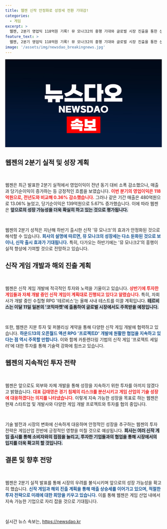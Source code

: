 ```yaml
---
title: 웹젠 신작 안정화로 성장세 전환 기대감!
categories:
  - 게임
excerpt: >
  웹젠, 2분기 영업익 118억원 기록! 뮤 모나크2의 흥행 기대와 글로벌 시장 진출을 통한 신작 게임 개발 상황을 공개하며, 지속 성장 전략에 박차를 가한다. 이달 일본 코믹마켓에서 테르비스를 선보이는데, 성공적인 반응이 예상된다!
feature_text: >
  웹젠, 2분기 영업익 118억원 기록! 뮤 모나크2의 흥행 기대와 글로벌 시장 진출을 통한 신작 게임 개발 상황을 공개하며, 지속 성장 전략에 박차를 가한다. 이달 일본 코믹마켓에서 테르비스를 선보이는데, 성공적인 반응이 예상된다!
image: '/assets/img/newsdao_breakingnews.jpg'
---
```


<p><img src="/assets/img/newsdao_breakingnews.jpg" alt="ontimetimes 속보" /></p>

<h2 data-ke-size="size26">웹젠의 2분기 실적 및 성장 계획</h2>

<p data-ke-size="size16">&nbsp;</p>

<p>웹젠은 최근 발표한 2분기 실적에서 영업이익이 전년 동기 대비 소폭 감소했으나, 매출과 당기순이익이 증가하는 등 긍정적인 흐름을 보였습니다. <b><span style="color: #ee2323;">이번 분기의 영업이익은 118억원으로, 전년도와 비교해 0.36% 감소했습니다.</span></b> 그러나 같은 기간 매출은 480억원으로 13.06% 늘었고, 당기순이익은 139억원으로 5.67% 증가했습니다. 이에 따라 웹젠은 <b><span style="background-color: #21538527;">앞으로의 성장 가능성을 더욱 확실히 하고 있는 것으로 평가됩니다.</span></b></p>

<p data-ke-size="size16">&nbsp;</p>

<p>웹젠의 2분기 성적은 지난해 하반기 출시한 신작 '뮤 모나크'의 효과가 안정화된 것으로 해석할 수 있습니다. <b><span style="color: #1a5490;">회사의 설명에 따르면, 뮤 모나크의 성장세는 다소 둔화된 것으로 보이나, 신작 출시 효과가 기대됩니다.</span></b> 특히, 다가오는 하반기에는 '뮤 모나크2'의 흥행이 실적 향상에 기여할 것으로 전망하고 있습니다. </p>

<h2 data-ke-size="size26">신작 게임 개발과 해외 진출 계획</h2>

<p data-ke-size="size16">&nbsp;</p>

<p>웹젠은 신작 게임 개발에 적극적인 투자와 노력을 기울이고 있습니다. <b><span style="color: #ee2323;">상반기에 투자한 게임들과 자체 개발 중인 신작 게임이 계획대로 진행되고 있다고 알렸습니다.</span></b> 특히, 자회사가 개발 중인 수집형 RPG '테르비스'는 올해 사내 테스트를 이끌 계획입니다. <b><span style="background-color: #21538527;">테르비스는 이달 11일 일본의 '코믹마켓'에 출품하여 글로벌 시장에서도 주목받을 예정입니다.</span></b></p>

<p data-ke-size="size16">&nbsp;</p>

<p>또한, 웹젠은 지분 투자 및 퍼블리싱 계약을 통해 다양한 신작 게임 개발에 협력하고 있습니다. <b><span style="color: #1a5490;">하운드13의 오픈월드 액션 RPG '프로젝트D' 개발에 원활한 협업을 지속하고 있다는 점 역시 주목할 만합니다.</span></b> 이와 함께 카툰렌더링 기법의 신작 게임 '프로젝트 세일러'에 대한 투자를 통해 기술력 강화에 힘쓰고 있습니다. </p>

<h2 data-ke-size="size26">웹젠의 지속적인 투자 전략</h2>

<p data-ke-size="size16">&nbsp;</p>

<p>웹젠은 앞으로도 외부와 자체 개발을 통해 성장을 지속하기 위한 투자를 아끼지 않겠다고 밝혔습니다. <b><span style="color: #ee2323;">대표 김태영은 경기 침체의 리스크를 분산시키고 게임 산업의 기술 성장에 대응하겠다는 의지를 나타냈습니다.</span></b> 이렇게 지속 가능한 성장을 목표로 하는 웹젠은 현재 스타트업 및 개발사와 다양한 게임 개발 프로젝트와 투자를 협의 중입니다.</p>

<p data-ke-size="size16">&nbsp;</p>

<p>기술 발전과 시장의 변화에 신속하게 대응하며 안정적인 성장을 추구하는 웹젠의 투자 전략은 게임산업 전반에 긍정적인 영향을 미칠 것으로 예상됩니다. <b><span style="background-color: #21538527;">회사는 여러 신작 게임 출시를 통해 소비자와의 접점을 늘리고, 투자한 기업들과의 협업을 통해 시장에서의 입지를 더욱 확고히 할 것입니다.</span></b></p>

<h2 data-ke-size="size26">결론 및 향후 전망</h2>

<p data-ke-size="size16">&nbsp;</p>

<p>웹젠은 2분기 실적 발표를 통해 시장의 우려를 불식시키며 앞으로의 성장 가능성을 확고히 했습니다. <b><span style="color: #1a5490;">신작 게임과 해외 진출 계획을 통해 매출 상승세를 이어가고 있으며, 적절한 투자 전략으로 미래에 대한 희망을 키우고 있습니다.</span></b> 이를 통해 웹젠은 게임 산업 내에서 지속 가능한 기업으로 자리 잡을 것으로 기대됩니다.</p>

<p data-ke-size="size16">&nbsp;</p>
실시간 뉴스 속보는, <a href="https://newsdao.kr" rel="dofollow">https://newsdao.kr</a>


